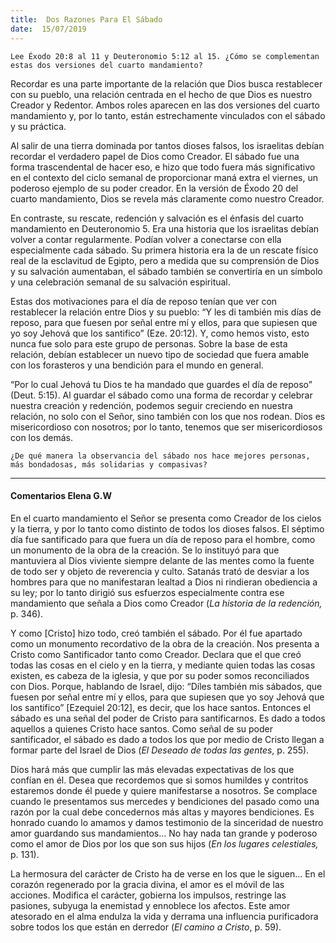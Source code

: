 ```yaml
---
title:  Dos Razones Para El Sábado
date:  15/07/2019
---
```


`Lee Éxodo 20:8 al 11 y Deuteronomio 5:12 al 15. ¿Cómo se complementan estas dos versiones del cuarto mandamiento?`

Recordar es una parte importante de la relación que Dios busca restablecer con su pueblo, una relación centrada en el hecho de que Dios es nuestro Creador y Redentor. Ambos roles aparecen en las dos versiones del cuarto mandamiento y, por lo tanto, están estrechamente vinculados con el sábado y su práctica.

Al salir de una tierra dominada por tantos dioses falsos, los israelitas debían recordar el verdadero papel de Dios como Creador. El sábado fue una forma trascendental de hacer eso, e hizo que todo fuera más significativo en el contexto del ciclo semanal de proporcionar maná extra el viernes, un poderoso ejemplo de su poder creador. En la versión de Éxodo 20 del cuarto mandamiento, Dios se revela más claramente como nuestro Creador.

En contraste, su rescate, redención y salvación es el énfasis del cuarto mandamiento en Deuteronomio 5. Era una historia que los israelitas debían volver a contar regularmente. Podían volver a conectarse con ella especialmente cada sábado. Su primera historia era la de un rescate físico real de la esclavitud de Egipto, pero a medida que su comprensión de Dios y su salvación aumentaban, el sábado también se convertiría en un símbolo y una celebración semanal de su salvación espiritual.

Estas dos motivaciones para el día de reposo tenían que ver con restablecer la relación entre Dios y su pueblo: “Y les di también mis días de reposo, para que fuesen por señal entre mí y ellos, para que supiesen que yo soy Jehová que los santifico” (Eze. 20:12). Y, como hemos visto, esto nunca fue solo para este grupo de personas. Sobre la base de esta relación, debían establecer un nuevo tipo de sociedad que fuera amable con los forasteros y una bendición para el mundo en general.

“Por lo cual Jehová tu Dios te ha mandado que guardes el día de reposo” (Deut. 5:15). Al guardar el sábado como una forma de recordar y celebrar nuestra creación y redención, podemos seguir creciendo en nuestra relación, no solo con el Señor, sino también con los que nos rodean. Dios es misericordioso con nosotros; por lo tanto, tenemos que ser misericordiosos con los demás.

`¿De qué manera la observancia del sábado nos hace mejores personas, más bondadosas, más solidarias y compasivas?`

---

#### Comentarios Elena G.W

En el cuarto mandamiento el Señor se presenta como Creador de los cielos y la tierra, y por lo tanto como distinto de todos los dioses falsos. El séptimo día fue santificado para que fuera un día de reposo para el hombre, como un monumento de la obra de la creación. Se lo instituyó para que mantuviera al Dios viviente siempre delante de las mentes como la fuente de todo ser y objeto de reverencia y culto. Satanás trató de desviar a los hombres para que no manifestaran lealtad a Dios ni rindieran obediencia a su ley; por lo tanto dirigió sus esfuerzos especialmente contra ese mandamiento que señala a Dios como Creador (_La historia de la redención,_ p. 346).

Y como [Cristo] hizo todo, creó también el sábado. Por él fue apartado como un monumento recordativo de la obra de la creación. Nos presenta a Cristo como Santificador tanto como Creador. Declara que el que creó todas las cosas en el cielo y en la tierra, y mediante quien todas las cosas existen, es cabeza de la iglesia, y que por su poder somos reconciliados con Dios. Porque, hablando de Israel, dijo: “Díles también mis sábados, que fuesen por señal entre mí y ellos, para que supiesen que yo soy Jehová que los santifico” [Ezequiel 20:12], es decir, que los hace santos. Entonces el sábado es una señal del poder de Cristo para santificarnos. Es dado a todos aquellos a quienes Cristo hace santos. Como señal de su poder santificador, el sábado es dado a todos los que por medio de Cristo llegan a formar parte del Israel de Dios (_El Deseado de todas las gentes_, p. 255).

Dios hará más que cumplir las más elevadas expectativas de los que confían en él. Desea que recordemos que si somos humildes y contritos estaremos donde él puede y quiere manifestarse a nosotros. Se complace cuando le presentamos sus mercedes y bendiciones del pasado como una razón por la cual debe concedernos más altas y mayores bendiciones. Es honrado cuando lo amamos y damos testimonio de la sinceridad de nuestro amor guardando sus mandamientos… No hay nada tan grande y poderoso como el amor de Dios por los que son sus hijos (_En los lugares celestiales,_ p. 131).

La hermosura del carácter de Cristo ha de verse en los que le siguen… En el corazón regenerado por la gracia divina, el amor es el móvil de las acciones. Modifica el carácter, gobierna los impulsos, restringe las pasiones, subyuga la enemistad y ennoblece los afectos. Este amor atesorado en el alma endulza la vida y derrama una influencia purificadora sobre todos los que están en derredor (_El camino a Cristo_, p. 59).
